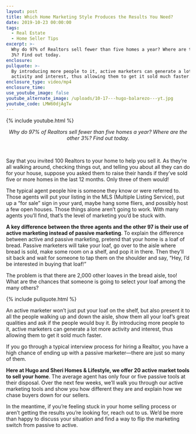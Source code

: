```yaml
---
layout: post
title: Which Home Marketing Style Produces the Results You Need?
date: 2019-10-23 00:00:00
tags:
  - Real Estate
  - Home Seller Tips
excerpt: >-
  Why do 97% of Realtors sell fewer than five homes a year? Where are the other
  3%? Find out today.
enclosure:
pullquote: >-
  By introducing more people to it, active marketers can generate a lot more
  activity and interest, thus allowing them to get it sold much faster.
enclosure_type: video/mp4
enclosure_time:
use_youtube_image: false
youtube_alternate_image: /uploads/10-17---hugo-balarezo---yt.jpg
youtube_code: LMW60djAgTw
---
```


{% include youtube.html %}

<center><em>Why do 97% of Realtors sell fewer than five homes a year? Where are the other 3%? Find out today.</em></center>

&nbsp;

Say that you invited 100 Realtors to your home to help you sell it. As they’re all walking around, checking things out, and telling you about all they can do for your house, suppose you asked them to raise their hands if they’ve sold five or more homes in the last 12 months. Only three of them would\!

The typical agent people hire is someone they know or were referred to. Those agents will put your listing in the MLS (Multiple Listing Service), put up a “for sale” sign in your yard, maybe hang some fliers, and possibly host a few open houses. Those things alone aren’t going to work. With many agents you’ll find, that’s the level of marketing you’d be stuck with.

**A key difference between the three agents and the other 97 is their use of active marketing instead of passive marketing**. To explain the difference between active and passive marketing, pretend that your home is a loaf of bread. Passive marketers will take your loaf, go over to the aisle where bread is sold, make some room on a shelf, and pop it in there. Then they’ll sit back and wait for someone to tap them on the shoulder and say, “Hey, I’d be interested in buying that loaf\!”

The problem is that there are 2,000 other loaves in the bread aisle, too\! What are the chances that someone is going to select your loaf among the many others?

{% include pullquote.html %}

An active marketer won’t just put your loaf on the shelf, but also present it to all the people walking up and down the aisle, show them all your loaf’s great qualities and ask if the people would buy it. By introducing more people to it, active marketers can generate a lot more activity and interest, thus allowing them to get it sold much faster.

If you go through a typical interview process for hiring a Realtor, you have a high chance of ending up with a passive marketer—there are just so many of them.

**Here at Hugo and Sheri Homes & Lifestyle, we offer 20 active market tools to sell your home**. The average agent has only four or five passive tools at their disposal. Over the next few weeks, we’ll walk you through our active marketing tools and show you how different they are and explain how we chase buyers down for our sellers.

In the meantime, if you’re feeling stuck in your home selling process or aren’t getting the results you’re looking for, reach out to us. We’d be more than happy to discuss your situation and find a way to flip the marketing switch from passive to active.